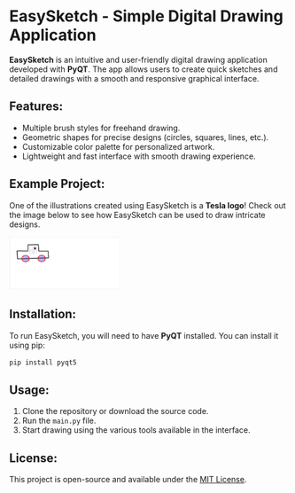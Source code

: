 
# EasySketch - Simple Digital Drawing Application

**EasySketch** is an intuitive and user-friendly digital drawing application developed with **PyQT**. The app allows users to create quick sketches and detailed drawings with a smooth and responsive graphical interface. 

## Features:
- Multiple brush styles for freehand drawing.
- Geometric shapes for precise designs (circles, squares, lines, etc.).
- Customizable color palette for personalized artwork.
- Lightweight and fast interface with smooth drawing experience.

## Example Project:
One of the illustrations created using EasySketch is a **Tesla logo**! Check out the image below to see how EasySketch can be used to draw intricate designs.

<img src="./PyQt5/Labos/tesla.png" width="200" />

## Installation:
To run EasySketch, you will need to have **PyQT** installed. You can install it using pip:

```bash
pip install pyqt5
```

## Usage:
1. Clone the repository or download the source code.
2. Run the `main.py` file.
3. Start drawing using the various tools available in the interface.

## License:
This project is open-source and available under the [MIT License](https://opensource.org/licenses/MIT).
